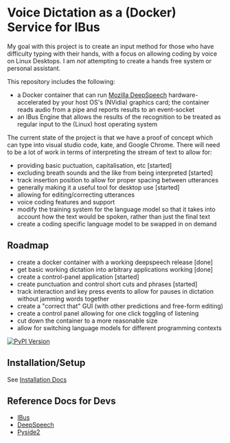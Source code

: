# Voice Dictation as a (Docker) Service for IBus

My goal with this project is to create an input method for those who
have difficulty typing with their hands, with a focus on allowing
coding by voice on Linux Desktops. I am *not* attempting to create a
hands free system or personal assistant.

This repository includes the following:

* a Docker container that can run [Mozilla DeepSpeech](https://github.com/mozilla/DeepSpeech) hardware-accelerated by your
  host OS's (NVidia) graphics card; the container reads audio from a pipe and
  reports results to an event-socket
* an IBus Engine that allows the results of the recognition to be treated as
  regular input to the (Linux) host operating system

The current state of the project is that we have a proof of concept
which can type into visual studio code, kate, and Google Chrome. There will need to be a lot of
work in terms of interpreting the stream of text to allow for:

* providing basic puctuation, capitalisation, etc [started]
* excluding breath sounds and the like from being interpreted [started]
* track insertion position to allow for proper spacing between utterances 
* generally making it a useful tool for desktop use [started]
* allowing for editing/correcting utterances
* voice coding features and support 
* modify the training system for the language model so that it takes into account 
  how the text would be spoken,  rather than just the final text
* create a coding specific  language model to be swapped  in on demand 

## Roadmap

* create a docker container with a working deepspeech release [done]
* get basic working dictation into arbitrary applications working [done]
* create a control-panel application [started]
* create punctuation and control short cuts and phrases  [started]
* track interaction and key press events to allow for pauses in dictation 
  without jamming words together
* create a "correct that" GUI (with other predictions and free-form editing)
* create a control panel allowing for one click toggling of listening
* cut down the container to a more reasonable size
* allow for switching language models for different programming contexts

[![PyPI Version](https://img.shields.io/pypi/v/recogpipe.svg)](https://pypi.python.org/pypi/recogpipe)

## Installation/Setup

See [Installation Docs](./docs/installation.rst)

## Reference Docs for Devs

* [IBus](https://lazka.github.io/pgi-docs/IBus-1.0/index.html)
* [DeepSpeech](https://deepspeech.readthedocs.io/en/latest/Python-API.html)
* [Pyside2](https://doc.qt.io/qtforpython/modules.html)
